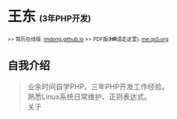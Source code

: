 # 王东 <span style="font-size: initial;">(3年PHP开发)</span>

<span style="font-size: x-small;"> >> 简历在线版: [imdong.github.io](https://imdong.github.io/) >> PDF版(<b>HR</b>请走这里): [me.qs5.org](https://me.qs5.org/?github.io "请下载/打印此份")</span>

## 自我介绍

> 业余时间自学PHP，三年PHP开发工作经验。  
> 熟悉Linux系统日常维护、正则表达式。  
> 关于



<!-- 修改页面 -->
<link href="/asset/print.css" rel="stylesheet">
<script type="text/javascript" src="/asset/bottom.js"></script>

